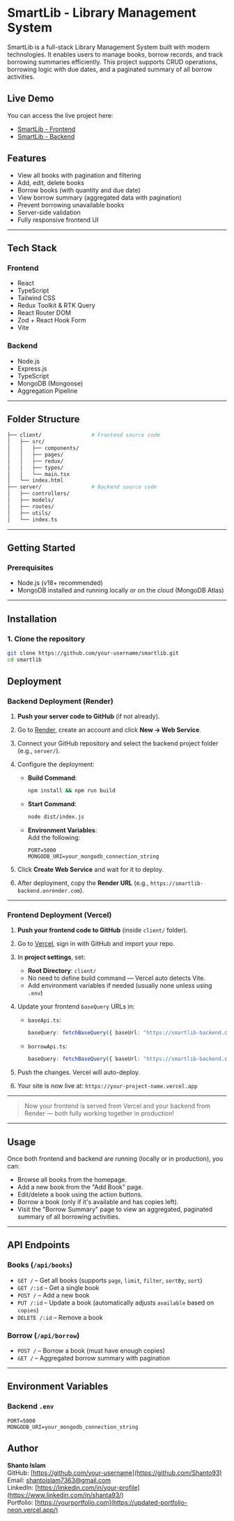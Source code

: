 # SmartLib - Library Management System

SmartLib is a full-stack Library Management System built with modern technologies. It enables users to manage books, borrow records, and track borrowing summaries efficiently. This project supports CRUD operations, borrowing logic with due dates, and a paginated summary of all borrow activities.


## Live Demo

You can access the live project here:  
- [SmartLib - Frontend](https://smart-lib-ruby.vercel.app/)
- [SmartLib - Backend](https://library-management-eta-rose.vercel.app/)

## Features

- View all books with pagination and filtering
- Add, edit, delete books
- Borrow books (with quantity and due date)
- View borrow summary (aggregated data with pagination)
- Prevent borrowing unavailable books
- Server-side validation
- Fully responsive frontend UI

---

## Tech Stack

### Frontend
- React
- TypeScript
- Tailwind CSS
- Redux Toolkit & RTK Query
- React Router DOM
- Zod + React Hook Form
- Vite

### Backend
- Node.js
- Express.js
- TypeScript
- MongoDB (Mongoose)
- Aggregation Pipeline

---

## Folder Structure

```bash
├── client/                # Frontend source code
│   ├── src/
│   │   ├── components/
│   │   ├── pages/
│   │   ├── redux/
│   │   ├── types/
│   │   └── main.tsx
│   └── index.html
├── server/                # Backend source code
│   ├── controllers/
│   ├── models/
│   ├── routes/
│   ├── utils/
│   └── index.ts
```
---

## Getting Started

### Prerequisites

- Node.js (v18+ recommended)
- MongoDB installed and running locally or on the cloud (MongoDB Atlas)

---

## Installation

### 1. Clone the repository

```bash
git clone https://github.com/your-username/smartlib.git
cd smartlib
```

## Deployment

### Backend Deployment (Render)

1. **Push your server code to GitHub** (if not already).
2. Go to [Render](https://render.com/), create an account and click **New → Web Service**.
3. Connect your GitHub repository and select the backend project folder (e.g., `server/`).
4. Configure the deployment:

   - **Build Command**:  
     ```bash
     npm install && npm run build
     ```

   - **Start Command**:  
     ```bash
     node dist/index.js
     ```

   - **Environment Variables**:  
     Add the following:

     ```
     PORT=5000
     MONGODB_URI=your_mongodb_connection_string
     ```

5. Click **Create Web Service** and wait for it to deploy.
6. After deployment, copy the **Render URL** (e.g., `https://smartlib-backend.onrender.com`).

---

### Frontend Deployment (Vercel)

1. **Push your frontend code to GitHub** (inside `client/` folder).
2. Go to [Vercel](https://vercel.com/), sign in with GitHub and import your repo.
3. In **project settings**, set:

   - **Root Directory**: `client/`
   - No need to define build command — Vercel auto detects Vite.
   - Add environment variables if needed (usually none unless using `.env`)

4. Update your frontend `baseQuery` URLs in:

   - `baseApi.ts`:
     ```ts
     baseQuery: fetchBaseQuery({ baseUrl: "https://smartlib-backend.onrender.com/api/books" })
     ```

   - `borrowApi.ts`:
     ```ts
     baseQuery: fetchBaseQuery({ baseUrl: "https://smartlib-backend.onrender.com/api" })
     ```

5. Push the changes. Vercel will auto-deploy.
6. Your site is now live at: `https://your-project-name.vercel.app`

---

> Now your frontend is served from Vercel and your backend from Render — both fully working together in production!

---

## Usage

Once both frontend and backend are running (locally or in production), you can:

- Browse all books from the homepage.
- Add a new book from the "Add Book" page.
- Edit/delete a book using the action buttons.
- Borrow a book (only if it's available and has copies left).
- Visit the "Borrow Summary" page to view an aggregated, paginated summary of all borrowing activities.

---

## API Endpoints

### Books (`/api/books`)
- `GET /` – Get all books (supports `page`, `limit`, `filter`, `sortBy`, `sort`)
- `GET /:id` – Get a single book
- `POST /` – Add a new book
- `PUT /:id` – Update a book (automatically adjusts `available` based on `copies`)
- `DELETE /:id` – Remove a book

### Borrow (`/api/borrow`)
- `POST /` – Borrow a book (must have enough copies)
- `GET /` – Aggregated borrow summary with pagination

---

## Environment Variables

### Backend `.env`
```env
PORT=5000
MONGODB_URI=your_mongodb_connection_string
```
## Author

**Shanto Islam**  
GitHub: [https://github.com/your-username](https://github.com/Shanto93)  
Email: shantoislam7363@gmail.com  
LinkedIn: [https://linkedin.com/in/your-profile](https://www.linkedin.com/in/shanta93/)  
Portfolio: [https://yourportfolio.com](https://updated-portfolio-neon.vercel.app/)